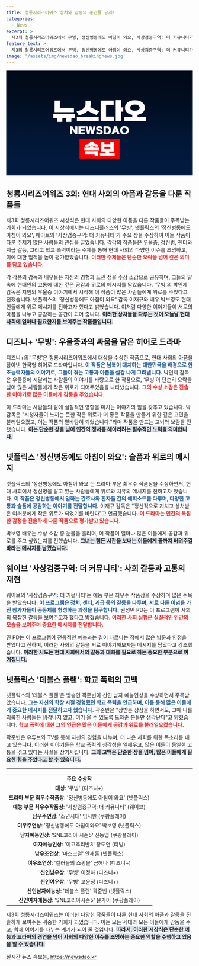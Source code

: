 ```yaml
---
title: 청룡시리즈어워즈 상처와 감동의 순간들 공개!
categories:
  - News
excerpt: >
  제3회 청룡시리즈어워즈에서 무빙, 정신병동에도 아침이 와요, 사상검증구역: 더 커뮤니티가 주목받았다. 감독과 배우들은 각각의 작품을 통해 현대 사회의 아픔과 갈등을 진솔하게 다루며 감동적인 메시지를 전했다. 클릭하여 깊이 있는 이야기와 감동을 만나보세요!
feature_text: >
  제3회 청룡시리즈어워즈에서 무빙, 정신병동에도 아침이 와요, 사상검증구역: 더 커뮤니티가 주목받았다. 감독과 배우들은 각각의 작품을 통해 현대 사회의 아픔과 갈등을 진솔하게 다루며 감동적인 메시지를 전했다. 클릭하여 깊이 있는 이야기와 감동을 만나보세요!
image: '/assets/img/newsdao_breakingnews.jpg'
---
```


<p><img src="/assets/img/newsdao_breakingnews.jpg" alt="flaretime 속보" /></p>

<h2 data-ke-size="size26">청룡시리즈어워즈 3회: 현대 사회의 아픔과 갈등을 다룬 작품들</h2>

<p data-ke-size="size16">제3회 청룡시리즈어워즈 시상식은 현대 사회의 다양한 아픔을 다룬 작품들이 주목받는 기회가 되었습니다. 이 시상식에서는 디즈니플러스의 '무빙', 넷플릭스의 '정신병동에도 아침이 와요', 웨이브의 '사상검증구역: 더 커뮤니티'가 주요 상을 수상하여 이들 작품이 다룬 주제가 많은 사람들의 관심을 끌었습니다. 각각의 작품들은 우울증, 정신병, 젠더와 계급 갈등, 그리고 학교 폭력이라는 주제를 통해 현대 사회의 다양한 이슈를 조명하고, 이에 대한 업적을 높이 평가받았습니다. <b><span style="color: #ee2323;">이러한 주제들은 단순한 오락을 넘어 깊은 의미를 담고 있습니다.</span></b></p>

<p data-ke-size="size16">각 작품의 감독과 배우들은 자신의 경험과 느낀 점을 수상 소감으로 공유하며, 그들의 말 속에 현대인의 고통에 대한 깊은 공감과 위로의 메시지를 담았습니다. '무빙'의 박인제 감독은 지인의 우울증 이야기에서 시작해 이 작품이 많은 사람들에게 위로를 주었다고 전했습니다. 넷플릭스의 '정신병동에도 아침이 와요' 감독 이재규와 배우 박보영도 현대인들에게 위로 메시지를 전하고자 했다고 밝혔습니다. 이처럼 다양한 이야기들이 서로의 아픔을 나누고 공감하는 공간이 되어 줍니다. <b><span style="background-color: #21538527;">이러한 상처들을 다루는 것이 오늘날 현대사회에 얼마나 필요한지를 보여주는 작품들입니다.</span></b></p>

<h2 data-ke-size="size26">디즈니+ '무빙': 우울증과의 싸움을 담은 히어로 드라마</h2>

<p data-ke-size="size16">디즈니+의 '무빙'은 청룡시리즈어워즈에서 대상을 수상한 작품으로, 현대 사회의 아픔을 담아낸 한국형 히어로 드라마입니다. <b><span style="color: #1a5490;">이 작품은 남북이 대치하는 대한민국을 배경으로 한 초능력자들의 이야기로, 그들이 겪는 고통과 아픔을 실감 나게 그려냅니다.</span></b> 박인제 감독은 우울증에 시달리는 사람들의 이야기를 바탕으로 한 작품으로, ‘무빙’이 단순히 오락을 넘어 많은 사람들에게 작은 위로가 되어주었음을 나타냈습니다. <b><span style="color: #ee2323;">그의 수상 소감은 진솔한 이야기로 많은 이들에게 감동을 주었습니다.</span></b></p>

<p data-ke-size="size16">이 드라마는 사람들의 삶에 실질적인 영향을 미치는 이야기의 힘을 갖추고 있습니다. 박 감독은 "시청자들이 느끼는 듯한 작은 위로가 더 좋은 작품을 만들기 위한 깊은 고민을 불러일으켰고, 이는 작품의 밑바탕이 되었습니다."라며 작품을 만드는 고뇌와 보람을 전했습니다. <b><span style="background-color: #21538527;">이는 단순한 상을 넘어 인간의 정서를 헤아리려는 필수적인 노력을 의미합니다.</span></b></p>

<h2 data-ke-size="size26">넷플릭스 '정신병동에도 아침이 와요': 슬픔과 위로의 메시지</h2>

<p data-ke-size="size16">넷플릭스의 '정신병동에도 아침이 와요'는 드라마 부문 최우수 작품상을 수상하면서, 현대 사회에서 정신병을 앓고 있는 사람들에게 위로와 치유의 메시지를 전하고자 했습니다. <b><span style="color: #1a5490;">이 작품은 정신병동에서 일하는 간호사와 환자들 간의 에피소드를 다루며, 다양한 고통과 슬픔에 공감하는 이야기를 전달합니다.</span></b> 이재규 감독은 "정신적으로 지치고 상처받은 여러분에게 작은 위로가 되었기를 바란다"고 언급했습니다. <b><span style="color: #ee2323;">이 드라마는 인간의 복잡한 감정을 진솔하게 다룬 작품으로 평가받고 있습니다.</span></b></p>

<p data-ke-size="size16">박보영 배우는 수상 소감 중 눈물을 흘리며, 이 작품이 얼마나 많은 이들에게 공감과 위로를 주고 싶었는지를 전했습니다. <b><span style="background-color: #21538527;">그녀는 힘든 시간을 보내는 이들에게 끝까지 버텨주길 바라는 메시지를 남겼습니다.</span></b></p>

<h2 data-ke-size="size26">웨이브 '사상검증구역: 더 커뮤니티': 사회 갈등과 고통의 재현</h2>

<p data-ke-size="size16">웨이브의 '사상검증구역: 더 커뮤니티'는 예능 부문 최우수 작품상을 수상하며 많은 주목을 받았습니다. <b><span style="color: #1a5490;">이 프로그램은 정치, 젠더, 계급 등의 갈등을 다루며, 서로 다른 이념을 가진 참가자들이 공동체를 형성하는 과정을 탐구합니다.</span></b> 권성민 PD는 이 프로그램이 사회의 복잡한 갈등을 보여주고자 했다고 밝혔습니다. <b><span style="color: #ee2323;">이러한 사회 실험은 실질적인 인간의 모습을 보여주며 중요한 메시지를 전달합니다.</span></b></p>

<p data-ke-size="size16">권 PD는 이 프로그램이 전통적인 예능과는 결이 다르다는 점에서 많은 방문과 인정을 받았다고 전하며, 이러한 사회의 갈등을 서로 이야기해보자는 메시지를 담았다고 강조했습니다. <b><span style="background-color: #21538527;">이러한 시도는 현대 사회에서의 갈등과 대화를 필요로 하는 중요한 부분으로 여겨집니다.</span></b></p>

<h2 data-ke-size="size26">넷플릭스 '데블스 플랜': 학교 폭력의 고백</h2>

<p data-ke-size="size16">넷플릭스의 '데블스 플랜'은 방송인 곽준빈이 신인 남자 예능인상을 수상하면서 주목받았습니다. <b><span style="color: #1a5490;">그는 자신의 학창 시절 경험했던 학교 폭력을 언급하며, 이를 통해 많은 이들에게 중요한 메시지를 전달하고자 했습니다.</span></b> 곽준빈은 "상받는 상상을 하면서도, 그때 나를 괴롭힌 사람들은 생각나지 않고, 여기 올 수 있도록 도와준 분들만 생각난다"고 밝혔습니다. <b><span style="color: #ee2323;">학교 폭력에 대한 그의 언급은 많은 이들에게 공감과 위로를 불러일으켰습니다.</span></b></p>

<p data-ke-size="size16">곽준빈은 유튜브와 TV를 통해 자신의 경험을 나누며, 더 나은 사회를 위한 목소리를 내고 있습니다. 이러한 이야기들은 학교 폭력의 심각성을 일깨우고, 많은 이들이 동일한 고통을 겪고 있다는 사실을 상기시킵니다. <b><span style="background-color: #21538527;">그의 고백은 단순한 상을 넘어, 많은 이들에게 필요한 힘을 주었다고 할 수 있습니다.</span></b></p>

<hr>

<table style="width: 100%; border-collapse: collapse;">
  <tr>
    <td style="text-align: center; height: 17px;"><b>주요 수상작</b></td>
  </tr>
  <tr>
    <td style="text-align: center; height: 17px;"><b>대상</b>: '무빙' (디즈니+)</td>
  </tr>
  <tr>
    <td style="text-align: center; height: 17px;"><b>드라마 부문 최우수작품상</b>: '정신병동에도 아침이 와요' (넷플릭스)</td>
  </tr>
  <tr>
    <td style="text-align: center; height: 17px;"><b>예능 부문 최우수작품상</b>: '사상검증구역: 더 커뮤니티' (웨이브)</td>
  </tr>
  <tr>
    <td style="text-align: center; height: 17px;"><b>남우주연상</b>: '소년시대' 임시완 (쿠팡플레이)</td>
  </tr>
  <tr>
    <td style="text-align: center; height: 17px;"><b>여우주연상</b>: '정신병동에도 아침이와요' 박보영 (넷플릭스)</td>
  </tr>
  <tr>
    <td style="text-align: center; height: 17px;"><b>남자예능인상</b>: 'SNL코리아 시즌5' 신동엽 (쿠팡플레이)</td>
  </tr>
  <tr>
    <td style="text-align: center; height: 17px;"><b>여자예능인상</b>: '여고추리반3' 장도연 (티빙)</td>
  </tr>
  <tr>
    <td style="text-align: center; height: 17px;"><b>남우조연상</b>: '마스크걸' 안재홍 (넷플릭스)</td>
  </tr>
  <tr>
    <td style="text-align: center; height: 17px;"><b>여우조연상</b>: '킬러들의 쇼핑몰' 금해나 (디즈니+)</td>
  </tr>
  <tr>
    <td style="text-align: center; height: 17px;"><b>신인남우상</b>: '무빙' 이정하 (디즈니+)</td>
  </tr>
  <tr>
    <td style="text-align: center; height: 17px;"><b>신인여우상</b>: '무빙' 고윤정 (디즈니+)</td>
  </tr>
  <tr>
    <td style="text-align: center; height: 17px;"><b>신인남자예능상</b>: '데블스 플랜' 곽준빈 (넷플릭스)</td>
  </tr>
  <tr>
    <td style="text-align: center; height: 17px;"><b>신인여자예능상</b>: 'SNL코리아시즌5' 윤가이 (쿠팡플레이)</td>
  </tr>
</table>

<p data-ke-size="size16">제3회 청룡시리즈어워즈는 이러한 다양한 작품들이 다룬 현대 사회의 아픔과 갈등을 진솔하게 보여주는 귀중한 기회가 되었습니다. 이는 모든 세대와 모든 이들에게 감동을 주고, 함께 이야기를 나누는 계기가 되어 줄 것입니다. <b><span style="background-color: #21538527;">따라서, 이러한 시상식은 단순한 예능과 드라마의 경연을 넘어 사회의 다양한 이슈를 조명하는 중요한 역할을 수행하고 있음을 알 수 있습니다.</span></b></p>
실시간 뉴스 속보는, <a href="https://newsdao.kr" rel="dofollow">https://newsdao.kr</a>


